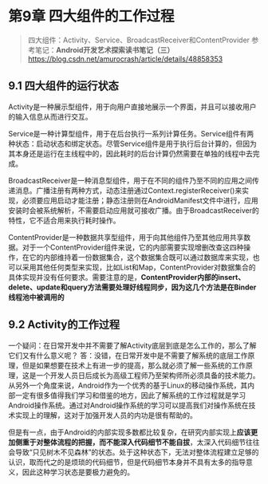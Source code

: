 # 第9章 四大组件的工作过程
> 四大组件：Activity、Service、BroadcastReceiver和ContentProvider
> 参考笔记：**Android开发艺术探索读书笔记（三）**
> https://blog.csdn.net/amurocrash/article/details/48858353
## 9.1 四大组件的运行状态
Activity是一种展示型组件，用于向用户直接地展示一个界面，并且可以接收用户的输入信息从而进行交互。

Service是一种计算型组件，用于在后台执行一系列计算任务。Service组件有两种状态：启动状态和绑定状态。尽管Service组件是用于执行后台计算的，但因为其本身还是运行在主线程中的，因此耗时的后台计算仍然需要在单独的线程中去完成。 

BroadcastReceiver是一种消息型组件，用于在不同的组件乃至不同的应用之间传递消息。广播注册有两种方式，动态注册通过Context.registerReceiver()来实现，必须要应用启动才能注册；静态注册则在AndroidManifest文件中进行，应用安装时会被系统解析，不需要启动应用就可接收广播。由于BroadcastReceiver的特性，它不适合用来执行耗时操作。

ContentProvider是一种数据共享型组件，用于向其他组件乃至其他应用共享数据。对于一个ContentProvider组件来说，它的内部需要实现增删改查这四种操作，在它的内部维持着一份数据集合，这个数据集合既可以通过数据库来实现，也可以采用其他任何类型来实现，比如List和Map，ContentProvider对数据集合的具体实现并没有任何要求。需要注意的是，**ContentProvider内部的insert、delete、update和query方法需要处理好线程同步，因为这几个方法是在Binder线程池中被调用的**

## 9.2 Activity的工作过程
一个疑问：在日常开发中并不需要了解Activity底层到底是怎么工作的，那么了解它们又有什么意义呢？
    答：没错，在日常开发中是不需要了解系统的底层工作原理，但是如果想要在技术上有进一步的提高，那么就必须了解一些系统的工作原理，这是一个开发人员日后成长为高级工程师乃至架构师所必须具备的技术能力。从另外一个角度来说，Android作为一个优秀的基于Linux的移动操作系统，其内部一定有很多值得我们学习和借鉴的地方，因此了解系统的工作过程就是学习Android操作系统。通过对Android操作系统的学习可以提高我们对操作系统在技术实现上的理解，这对于加强开发人员的内功是很有帮助的。

但是有一点，由于Android的内部实现多数都比较复杂，在研究内部实现上**应该更加侧重于对整体流程的把握，而不能深入代码细节不能自拔**，太深入代码细节往往会导致“只见树木不见森林”的状态。处于这种状态下，无法对整体流程建立足够的认识，取而代之的是烦琐的代码细节，但是代码细节本身并不具有太多的指导意义，因此这种学习状态是要极力避免的。

